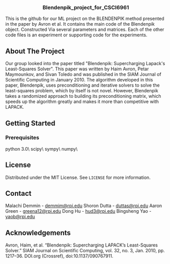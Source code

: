 

<!-- PROJECT SHIELDS -->
<!--
*** I'm using markdown "reference style" links for readability.
*** Reference links are enclosed in brackets [ ] instead of parentheses ( ).
*** See the bottom of this document for the declaration of the reference variables
*** for contributors-url, forks-url, etc. This is an optional, concise syntax you may use.
*** https://www.markdownguide.org/basic-syntax/#reference-style-links
-->

<!-- PROJECT LOGO -->
<br />

  <h3 align="center">Blendenpik_project_for_CSCI6961</h3>
  <p>
    This is the github for our ML project on the BLENDENPIK method presented in the paper by Avron et al. 
    It contains the main code of the Blendenpik object. Constructed Via several parameters and matrices. 
    Each of the other code files is an experiment or supporting code for the experiments. 
  </p>



<!-- ABOUT THE PROJECT -->
## About The Project

Our group looked into the paper titled "Blendenpik: Supercharging Lapack's Least-Squares Solver". 
This paper was written by Haim Avron, Petar Maymounkov, and Sivan Toledo and was published in the SIAM Journal of Scientific Computing in January 2010.
The algorithm developed in this paper, Blendenpik, uses preconditioning and iterative solvers to solve the least-squares problem, which by itself is not novel. 
However, Blendenpik takes a randomized approach to building its preconditioning matrix, which speeds up the algorithm greatly and makes it more than competitive 
with LAPACK.

<!-- GETTING STARTED -->
## Getting Started

### Prerequisites

python 3.0\\
scipy\\
sympy\\
numpy\\


<!-- LICENSE -->
## License

Distributed under the MIT License. See `LICENSE` for more information.



<!-- CONTACT -->
## Contact

Malachi Demmin - demmim@rpi.edu
Shoron Dutta - duttas@rpi.edu
Aaron Green - greena12@rpi.edu
Dong Hu - hud3@rpi.edu
Bingsheng Yao - yaob@rpi.edu


<!-- ACKNOWLEDGEMENTS -->
## Acknowledgements
Avron, Haim, et al. “Blendenpik: Supercharging LAPACK’s Least-Squares Solver.” SIAM Journal on Scientific Computing, vol. 32, no. 3, Jan. 2010, pp. 1217–36. DOI.org (Crossref), doi:10.1137/090767911.







